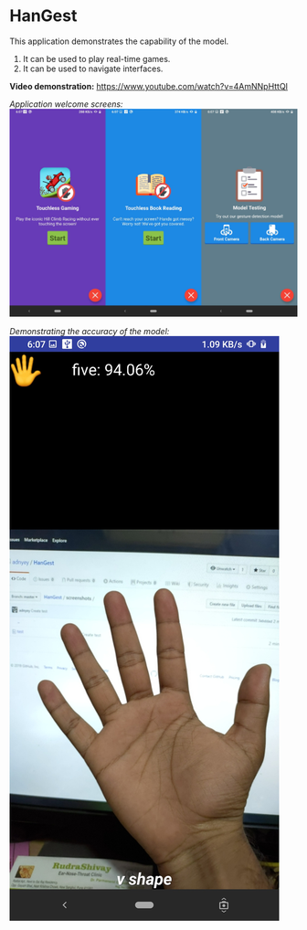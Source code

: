 # HanGest

This application demonstrates the capability of the model.
 1. It can be used to play real-time games.
 2. It can be used to navigate interfaces.

**Video demonstration:** https://www.youtube.com/watch?v=4AmNNpHttQI

*Application welcome screens:*
![](screenshots/features.png)

*Demonstrating the accuracy of the model:*
![](screenshots/five_gesture.jpg)
